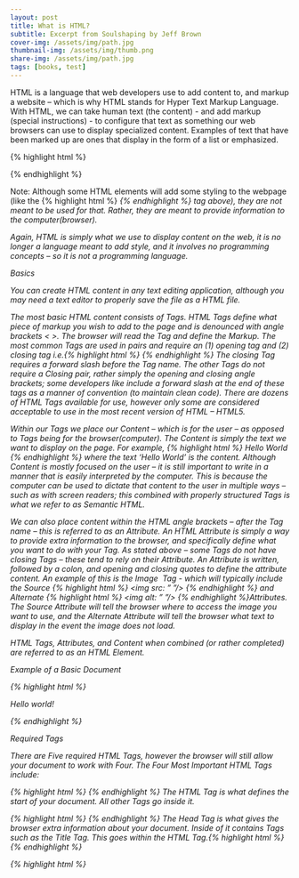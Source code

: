 ```yaml
---
layout: post
title: What is HTML?
subtitle: Excerpt from Soulshaping by Jeff Brown
cover-img: /assets/img/path.jpg
thumbnail-img: /assets/img/thumb.png
share-img: /assets/img/path.jpg
tags: [books, test]
---
```


HTML is a language that web developers use to add content to, and markup a website – which is why HTML stands for Hyper Text Markup Language. With HTML, we can take human text (the content) - and add markup (special instructions) - to configure that text as something our web browsers can use to display specialized content. Examples of text that have been marked up are ones that display in the form of a list or emphasized.

{% highlight html %}

<ul> </ul>

<em> </em>

{% endhighlight %}

Note: Although some HTML elements will add some styling to the webpage (like the {% highlight html %}<em> {% endhighlight %} tag above), they are not meant to be used for that. Rather, they are meant to provide information to the computer(browser).

Again, HTML is simply what we use to display content on the web, it is no longer a language meant to add style, and it involves no programming concepts – so it is not a programming language.

Basics

You can create HTML content in any text editing application, although you may need a text editor to properly save the file as a HTML file.

The most basic HTML content consists of Tags. HTML Tags define what piece of markup you wish to add to the page and is denounced with angle brackets < >. The browser will read the Tag and define the Markup. The most common Tags are used in pairs and require an (1) opening tag and (2) closing tag i.e.{% highlight html %} <em> </em> {% endhighlight %} The closing Tag requires a forward slash before the Tag name. The other Tags do not require a Closing pair, rather simply the opening and closing angle brackets; some developers like include a forward slash at the end of these tags as a manner of convention (to maintain clean code). There are dozens of HTML Tags available for use, however only some are considered acceptable to use in the most recent version of HTML – HTML5.

Within our Tags we place our Content – which is for the user – as opposed to Tags being for the browser(computer). The Content is simply the text we want to display on the page. For example, {% highlight html %} <em>Hello World</em> {% endhighlight %} where the text ‘Hello World’ is the content. Although Content is mostly focused on the user – it is still important to write in a manner that is easily interpreted by the computer. This is because the computer can be used to dictate that content to the user in multiple ways – such as with screen readers; this combined with properly structured Tags is what we refer to as Semantic HTML.

We can also place content within the HTML angle brackets – after the Tag name – this is referred to as an Attribute. An HTML Attribute is simply a way to provide extra information to the browser, and specifically define what you want to do with your Tag. As stated above – some Tags do not have closing Tags – these tend to rely on their Attribute. An Attribute is written, followed by a colon, and opening and closing quotes to define the attribute content. An example of this is the Image <img> Tag - which will typically include the Source {% highlight html %} <img src: ” ”/> {% endhighlight %} and Alternate {% highlight html %} <img alt: ” ”/> {% endhighlight %}Attributes. The Source Attribute will tell the browser where to access the image you want to use, and the Alternate Attribute will tell the browser what text to display in the event the image does not load.

HTML Tags, Attributes, and Content when combined (or rather completed) are referred to as an HTML Element.

Example of a Basic Document

{% highlight html %}

<!DOCTYPE html>

<html>

<head>

<title>This is a title</title>

</head>

<body>

<!--- This is a Comment --->

<div>

<p>Hello world!</p>

</div>

</body>

</html>

{% endhighlight %}

Required Tags

There are Five required HTML Tags, however the browser will still allow your document to work with Four. The Four Most Important HTML Tags include:

{% highlight html %} <html> {% endhighlight %} The HTML Tag is what defines the start of your document. All other Tags go inside it.

{% highlight html %} <head> {% endhighlight %} The Head Tag is what gives the browser extra information about your document. Inside of it contains Tags such as the Title Tag. This goes within the HTML Tag.{% highlight html %} <html> <head> </head> </html> {% endhighlight %}

{% highlight html %}<title> {% endhighlight %} The Title tag is what appears at the top of your webpage, and it is the main content that is shown on search engine results. This goes within the Head Tag {% highlight html %} <html> <head> <title> <title> </head> </html> {% endhighlight %}

{% highlight html %} <body> {% endhighlight %} The Body Tag contains the content of your document – it is what the user will see on the page. Inside of it contains Tags such as the Paragraph Tag {% highlight html %} <p>{% endhighlight %} This goes within the HTML Tag.{% highlight html %} <html> <body> <body> </html>{% endhighlight %}

Optional, but important still:

{% highlight html %} <!Doctype HTML> {% endhighlight %} This is technically not a Tag, rather it is something that tells the browser what kind of document you are creating, however as of recent most browsers are smart enough to identify that your document is an HTML – so long as all other Tags are correct.

Popular Tags

Besides the ones listed above, as a beginner there are around a dozen or so extremely popular HTML tags; these can be found on almost all websites. They include:

{% highlight html %} <!-- --> {% endhighlight %} The comment tag! Simply put, these are ways for you to leave comments for yourself or others. This is read by the browser, and whatever is in between in it is not display on the webpage for the user.

{% highlight html %} <p> {% endhighlight %} The paragraph tag is used to write normal text and goes within the {% highlight html %} <body> {% endhighlight %}

These are Headings Tags

{% highlight html %} <h1> to <h6> {% endhighlight %} They are used to put headings on your document, and it is particularly important regarding Semantic HTML. These Tags range from H1 to H6(H1, H2, H3, H4, H5, H6), and go from most important to least important (most being H1). It is important to remember that the size and weight of these can be changed later, they are only important for defining importance on your document

These are List Tags

{% highlight html %} <ul> <ol> <li>

{% endhighlight %}Unordered List{% highlight html %} <ul> {% endhighlight %} Ordered List{% highlight html %} <ol> {% endhighlight %} and the List Items{% highlight html %} <li> {% endhighlight %} that go between e.g. {% highlight html %} <ul> <li>List Item</li> <ul>{% endhighlight %} They define lists, Ordered Lists using numbers by default to define order, and Unordered List that uses bullet points by default.

{% highlight html %} <a> {% endhighlight %} This is the Anchor Tag. It is used to define a hyperlink in the document. A hyperlink is simply a way to add a link to a url or directory.

{% highlight html %}<img> {% endhighlight %} This is the Image Tag. It does not have a closing Tag, and it requires Attributes. Particularly one that defines what the image will be and is typically done so by using the Source Attribute{% highlight html %}<img src: ““> {% endhighlight %}

{% highlight html %}<meta> {% endhighlight %} This is the Meta Tag. It is used to define Data within the Head Tag{% highlight html %}<head> {% endhighlight %} Meta Tags (or more commonly referred to as Metadata) always include Attributes. An example of a Meta Tag Attribute would be the Description Attribute; written as {% highlight html %} <meta name=” description” content=” this is what is displayed in your website description”> {% endhighlight %}

{% highlight html %} <div> or <span> {% endhighlight %} The Div and Span Tags do not display anything and are rather placeholders on the document – which is typically manipulated in CSS (Cascading Style Sheets) or JavaScript.

{% highlight html %} <form> {% endhighlight %} The Form Tag is how we create fillable forms on the webpage. The Form Tag simply defines the start of a form and require other Tags to add functionality. Some of those Tags include Input {% highlight html %} <input> {% endhighlight %} Label {% highlight html %} <label> {% endhighlight %} Button {% highlight html %}<button> {% endhighlight %}

{% highlight html %} <script> {% endhighlight %} The Script Tag is how we define the start of JavaScript code, or link to a JavaScript file outside of our document with the Source Attribute {% highlight html %} <script src:””></script>{% endhighlight %} It is not advised to place JavaScript within your document (internal JavaScript) for security reasons.

{% highlight html %}<link> {% endhighlight %} The Link Tag is typically how we Link to external files – particularly CSS (Cascading Style Sheets) which is used to style our document. It is written like this: {% highlight html %}<link rel="stylesheet" href="styles.css"> {% endhighlight %}

{% highlight html %} <button> {% endhighlight %} This is how we define a clickable button on our document. There are also other ways to make buttons, but this is the most common. Buttons are usually attached to links or JavaScript to provide functionality.

Summary

To summarize things: HTML is a Markup Language to define content on our web browsers. HTML consists of Tags, Attributes, and Content – this is what we call an HTML Element.

- Tags define what Markup Element we wish to use.

- Content is what we place between the opening and closing Tags to display on the browser page.

- Attributes add additional information to the Elements.

Some HTML Elements require both an opening and closing Tag, and others do not. The Elements that do not require a Closing Tag will typically require Attributes to further define them.

There are close to if not over a hundred available tags, however there are only a handful that are still relevant in HTML5. This is because of the importance of Semantics (making our document easily readable by the browser), CSS (Cascading Style Sheets) which styles our document, and JavaScript which adds functionality to the website.

Amazing resources to check out for more information are:

[https://www.w3schools.com/tags/default.asp]

[https://developer.mozilla.org/en-US/docs/Web/HTML]

[https://www.toptal.com/designers/htmlarrows/]
